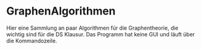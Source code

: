 # GraphenAlgorithmen

Hier eine Sammlung an paar Algorithmen für die Graphentheorie, die wichtig sind für die DS Klausur. 
Das Programm hat keine GUI und läuft über die Kommandozeile.
